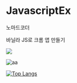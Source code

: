 # JavascriptEx

노마드코더

바닐라 JS로 크롬 앱 만들기

<a href="https://nomadcoders.co/javascript-for-beginners?"><img src="https://img.shields.io/badge/nomadcoders link-ff9500?style=flat-square&logo=nomadcoders&logoColor=white"/></a>

![aa](https://github.com/che0432/JavascriptEx/assets/91664481/9c10d7be-9e0d-4673-8a71-536d6275cd88)

[![Top Langs](https://github-readme-stats.vercel.app/api/top-langs/?username=che0432)](https://github.com/anuraghazra/github-readme-stats)
